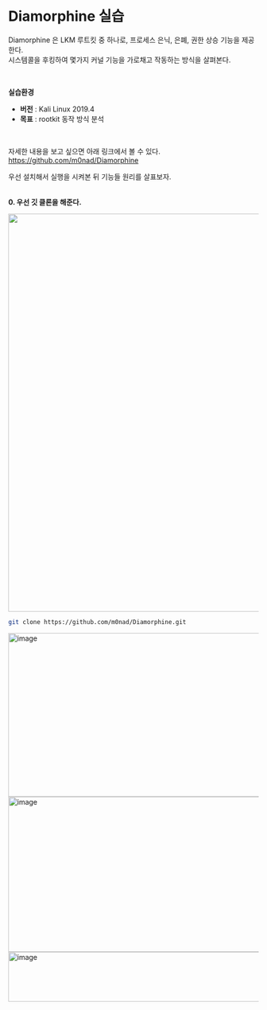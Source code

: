 # Diamorphine 실습
Diamorphine 은 LKM 루트킷 중 하나로, 프로세스 은닉, 은폐, 권한 상승 기능을 제공한다.  
시스템콜을 후킹하여 몇가지 커널 기능을 가로채고 작동하는 방식을 살펴본다.  

<br>

**실습환경**  
- **버전** : Kali Linux 2019.4
- **목표** : rootkit 동작 방식 분석
<br>

자세한 내용을 보고 싶으면 아래 링크에서 볼 수 있다.  
https://github.com/m0nad/Diamorphine

우선 설치해서 실행을 시켜본 뒤 기능들 원리를 살표보자.  
<br>

**0. 우선 깃 클론을 해준다.**  

<img src="https://github.com/user-attachments/assets/ed0599cc-afa1-48ec-aa6d-13130ffcea11" width=800>   

<br>

```bash
git clone https://github.com/m0nad/Diamorphine.git
```


<img width="1054" height="329" alt="image" src="https://github.com/user-attachments/assets/12f6719b-490a-4bcd-bc36-119b1b0bf34a" />

<img width="956" height="312" alt="image" src="https://github.com/user-attachments/assets/062f2145-e457-4863-9e64-2a1b70582e47" />


<img width="802" height="100" alt="image" src="https://github.com/user-attachments/assets/046273e0-ca1a-40ee-a373-f978846dca3d" />


